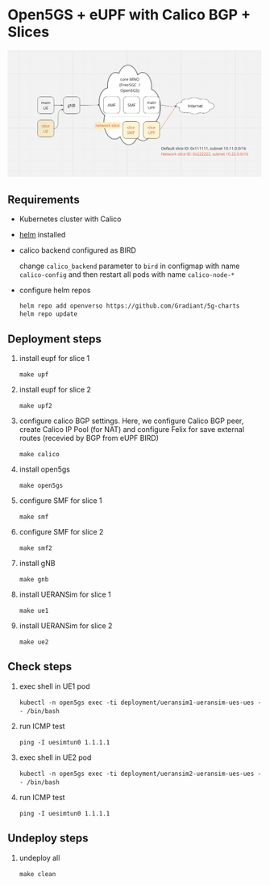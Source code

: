 # Open5GS + eUPF with Calico BGP + Slices

![](./schema.png)

## Requirements

- Kubernetes cluster with Calico
- [helm](https://helm.sh/docs/intro/install/) installed
- calico backend configured as BIRD

    change `calico_backend` parameter to `bird` in configmap with name `calico-config` and then restart all pods with name `calico-node-*`

- configure helm repos

    ```
    helm repo add openverso https://github.com/Gradiant/5g-charts
    helm repo update
    ```

## Deployment steps

1. install eupf for slice 1

    `make upf`

2. install eupf for slice 2

    `make upf2`

3. configure calico BGP settings. Here, we configure Calico BGP peer, create Calico IP Pool (for NAT) and configure Felix for save external routes (recevied by BGP from eUPF BIRD)

    `make calico`

4. install open5gs

    `make open5gs`

5. configure SMF for slice 1

    `make smf`

6. configure SMF for slice 2

    `make smf2`

7. install gNB

    `make gnb`

8. install UERANSim for slice 1

    `make ue1`

9. install UERANSim for slice 2

    `make ue2`

## Check steps

1. exec shell in UE1 pod

    `kubectl -n open5gs exec -ti deployment/ueransim1-ueransim-ues-ues -- /bin/bash`

2. run ICMP test

    `ping -I uesimtun0 1.1.1.1`

3. exec shell in UE2 pod

    `kubectl -n open5gs exec -ti deployment/ueransim2-ueransim-ues-ues -- /bin/bash`

4. run ICMP test

    `ping -I uesimtun0 1.1.1.1`

## Undeploy steps

1. undeploy all

    `make clean`
